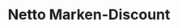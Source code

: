 ---
title: "Netto Marken-Discount"
url: /dortmund/netto-marken-discount-am-zehnthof/
shop: Supermarkt
---